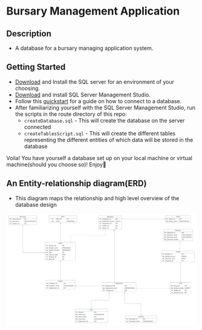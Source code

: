 # Bursary Management Application

## Description
- A database for a bursary managing application system.

## Getting Started
- <a href="https://www.microsoft.com/en-us/sql-server/sql-server-downloads" target="_blank">Download</a> and Install the SQL server for an environment of your choosing.
- <a href="https://docs.microsoft.com/en-us/sql/ssms/download-sql-server-management-studio-ssms?view=sql-server-2017" target="_blank">Download</a> and install SQL Server Management Studio.
- Follow this <a href="https://learn.microsoft.com/en-us/sql/ssms/quickstarts/ssms-connect-query-sql-server?view=sql-server-ver16" target="_blank"> quickstart</a> for a guide on how to connect to a database.
- After familiarizing yourself with the SQL Server Management Studio, run the scripts in the route directory of this repo:
  - `createDatabase.sql` - This will create the database on the server connected
  - `createTablesScript.sql` - This will create the different tables representing the different entities of which data will be stored in the database

Voila! You have yourself a database set up on your local machine or virtual machine(should you choose so)! Enjoy🚀

## An Entity-relationship diagram(ERD) 
- This diagram maps the relationship and high level overview of the database design
<img src="./ERD.png"/>
